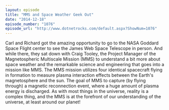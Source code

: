 ```yaml
---
layout: episode
title: "MMS and Space Weather Geek Out"
date: "2014-12-18"
episode_number: "1076"
episode_url: "http://www.dotnetrocks.com/default.aspx?ShowNum=1076"
---
```


Carl and Richard got the amazing opportunity to go to the NASA Goddard Space Flight center to see the James Web Space Telescope in person. And while there, they sat down with Craig Tooley, the Project Manager of the Magnetospheric Multiscale Mission (MMS) to understand a bit more about space weather and the remarkable science and engineering that goes into a mission like MMS. The MMS mission utilizes four identical spacecraft flying in formation to measure plasma interaction effects between the Earth's magnetosphere and the sun. The goal of MMS to capture (by flying through) a magnetic reconnection event, where a huge amount of plasma energy is discharged. As with most things in the universe, reality is a complex thing, and the MMS is at the forefront of our understanding of the universe, at least around our planet!
